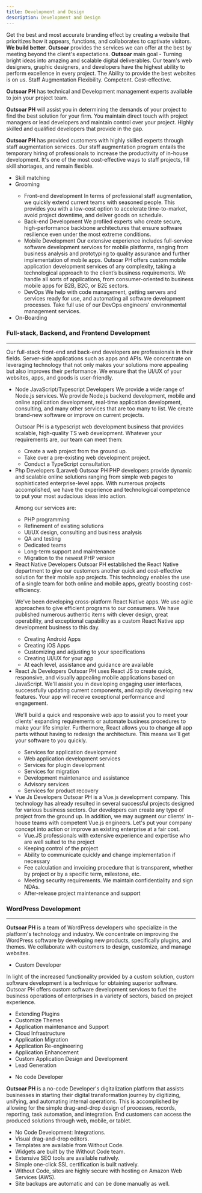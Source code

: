 ```yaml
---
title: Development and Design
description: Development and Design
---
```


<segment class="text-xl italic">
    Get the best and most accurate branding effect by creating a website that prioritizes how it appears, functions, and collaborates to captivate visitors.
</segment>

<segment class="mt-12 mb-24">
    <strong class="text-lg underline">We build better</strong>. 
    <strong>Outsoar</strong> provides the services we can offer at the best by meeting beyond the client's expectations. <strong>Outsoar</strong> main goal - Turning bright ideas into amazing and scalable digital deliverables. Our team's web designers, graphic designers, and developers have the highest ability to perform excellence in every project. The Ability to provide the best websites is on us.
</segment>

<segment class="mb-12 leading-3">
    <span class="text-3xl font-bold">Staff Augmentation</span>
    <span class="block mt-2 ml-2 italic tracking-wide">Flexibility. Competent. Cost-effective.</span>
    <p><strong>Outsoar PH</strong> has technical and Development management experts available to join your project team.</p>
</segment>

<segment>
    <p><strong>Outsoar PH</strong> will assist you in determining the demands of your project to find the best solution for your firm. You maintain direct touch with project managers or lead developers and maintain control over your project. Highly skilled and qualified developers that provide in the gap.</p>
    <p><strong>Outsoar PH</strong> has provided customers with highly skilled experts through staff augmentation services. Our staff augmentation program entails the temporary hiring of professionals to increase the productivity of in-house development. It's one of the most cost-effective ways to staff projects, fill skill shortages, and remain flexible.</p>
</segment>

<segment>
    <ul>
        <li class="uppercase">Skill matching</li>
        <li class="uppercase">Grooming</li>
        <ul class="ml-8">
            <li>
                <span class="block italic"> Front-end development</span>
                <span>In terms of professional staff augmentation, we quickly extend current teams with seasoned people. This provides you with a low-cost option to accelerate time-to-market, avoid project downtime, and deliver goods on schedule.</span>
            </li>
            <li>
                <span class="block italic"> Back-end Development</span>
                <span>We profiled experts who create secure, high-performance backbone architectures that ensure software resilience even under the most extreme conditions.</span>
            </li>
            <li>
                <span class="block italic"> Mobile Development</span>
                <span>Our extensive experience includes full-service software development services for mobile platforms, ranging from business analysis and prototyping to quality assurance and further implementation of mobile apps. Outsoar PH offers custom mobile application development services of any complexity, taking a technological approach to the client’s business requirements. We handle all sorts of applications, from consumer-oriented to business mobile apps for B2B, B2C, or B2E sectors.</span>
            </li>
            <li>
                <span class="block italic"> DevOps</span>
                <span>We help with code management, getting servers and services ready for use, and automating all software development processes. Take full use of our DevOps engineers' environmental management services.</span>
            </li>
        </ul>
        <li class="uppercase">On-Boarding</li>
    </ul>
</segment>

### Full-stack, Backend, and Frontend Development

___

Our full-stack front-end and back-end developers are professionals in their fields.
Server-side applications such as apps and APIs.
We concentrate on leveraging technology that not only makes your solutions more 
appealing but also improves their performance. We ensure that the UI/UX of your 
websites, apps, and goods is user-friendly.

<ul>
    <li>
        <span class="block text-lg uppercase">Node JavaScript/Typescript Developers</span>
        <span>
            We provide a wide range of Node.js services. We provide Node.js backend development, mobile and online application development, real-time application development, consulting, and many other services that are too many to list. We create brand-new software or improve on current projects.
        </span>
        <p>
            Outsoar PH is a typescript web development business that provides scalable, high-quality TS web development. Whatever your requirements are, our team can meet them:
        </p>
        <ul class="ml-4">
            <li>Create a web project from the ground up.</li>
            <li>Take over a pre-existing web development project.</li>
            <li>Conduct a TypeScript consultation.</li>
        </ul>
    </li>
    <li>
        <span class="block text-lg uppercase">Php Developers (Laravel)</span>
        <span>
            Outsoar PH PHP developers provide dynamic and scalable online solutions ranging from simple web pages to sophisticated enterprise-level apps. With numerous projects accomplished, we have the experience and technological competence to put your most audacious ideas into action.
        </span>
        <p>Among our services are:</p>
        <ul class="ml-4">
            <li>PHP programming</li>
            <li>Refinement of existing solutions</li>
            <li>UI/UX design, consulting and business analysis</li>
            <li>QA and testing</li>
            <li>Dedicated teams</li>
            <li>Long-term support and maintenance</li>
            <li>Migration to the newest PHP version</li>
        </ul>
    </li>
    <li>
        <span class="block text-lg uppercase">React Native Developers</span>
        <span>
            Outsoar PH established the React Native department to give our customers another quick and cost-effective solution for their mobile app projects. This technology enables the use of a single team for both online and mobile apps, greatly boosting cost-efficiency.
        </span>
        <p>
            We've been developing cross-platform React Native apps. We use agile approaches to give efficient programs to our consumers. We have published numerous authentic items with clever design, great operability, and exceptional capability as a custom React Native app development business to this day.
        </p>
        <ul class="ml-4">
            <li>Creating Android Apps</li>
            <li>Creating iOS Apps</li>
            <li>Customizing and adjusting to your specifications</li>
            <li>Creating UI/UX for your app</li>
            <li>At each level, assistance and guidance are available</li>
        </ul>
    </li>
    <li>
        <span class="block text-lg uppercase">React Js Developers</span>
        <span>
            Outsoar PH uses React JS to create quick, responsive, and visually appealing mobile applications based on JavaScript. We'll assist you in developing engaging user interfaces, successfully updating current components, and rapidly developing new features. Your app will receive exceptional performance and engagement.
        </span>
        <p>
            We'll build a quick and responsive web app to assist you to meet your clients' expanding requirements or automate business procedures to make your life simpler. Furthermore, React allows you to change all app parts without having to redesign the architecture. This means we'll get your software to you quickly.
        </p>
        <ul class="ml-4">
            <li>Services for application development</li>
            <li>Web application development services</li>
            <li>Services for plugin development</li>
            <li>Services for migration</li>
            <li>Development maintenance and assistance</li>
            <li>Advisory services</li>
            <li>Services for product recovery</li>
        </ul>
    </li>
    <li>
        <span class="block text-lg uppercase">Vue Js Developers</span>
        <span>
            Outsoar PH is a Vue.js development company. This technology has already resulted in several successful projects designed for various business sectors. Our developers can create any type of project from the ground up. In addition, we may augment our clients' in-house teams with competent Vue.js engineers. Let's put your company concept into action or improve an existing enterprise at a fair cost.
        </span>
        <ul class="ml-4">
            <li>Vue.JS professionals with extensive experience and expertise who are well suited to the project</li>
            <li>Keeping control of the project</li>
            <li>Ability to communicate quickly and change implementation if necessary</li>
            <li>Fee calculation and invoicing procedure that is transparent, whether by project or by a specific term, milestone, etc.</li>
            <li>Meeting security requirements. We maintain confidentiality and sign NDAs.</li>
            <li>After-release project maintenance and support</li>
        </ul>
    </li>
</ul>


### WordPress Development

___

**Outsoar PH** is a team of WordPress developers who specialize in the platform's 
technology and industry. We concentrate on improving the WordPress software by
developing new products, specifically plugins, and themes. We collaborate with 
customers to design, customize, and manage websites.

<segment>
    <ul class="uppercase">
        <li>Custom Developer</li>
    </ul>
    <p class="ml-6">
        In light of the increased functionality provided by a custom solution, custom software development is a technique for obtaining superior software. Outsoar PH offers custom software development services to fuel the business operations of enterprises in a variety of sectors, based on project experience.
    </p>
    <ul class="ml-6">
        <li>Extending Plugins</li>
        <li>Customize Themes</li>
        <li>Application maintenance and Support</li>
        <li>Cloud Infrastructure</li>
        <li>Application Migration</li>
        <li>Application Re-engineering </li>
        <li>Application Enhancement </li>
        <li>Custom Application Design and Development</li>
        <li>Lead Generation</li>
    </ul>
</segment>

<segment>
    <ul class="uppercase">
        <li>No code Developer</li>
    </ul>
    <p class="ml-6">
        <strong>Outsoar PH</strong> is a no-code Developer's digitalization platform that assists businesses in starting their digital transformation journey by digitizing, unifying, and automating internal operations. This is accomplished by allowing for the simple drag-and-drop design of processes, records, reporting, task automation, and integration. End customers can access the produced solutions through web, mobile, or tablet.
    </p>
    <ul class="ml-6">
        <li>No Code Development: Integrations.</li>
        <li>Visual drag-and-drop editors.</li>
        <li>Templates are available from Without Code.</li>
        <li>Widgets are built by the Without Code team.</li>
        <li>Extensive SEO tools are available natively.</li>
        <li>Simple one-click SSL certification is built natively.</li>
        <li>Without Code, sites are highly secure with hosting on Amazon Web Services (AWS).</li>
        <li>Site backups are automatic and can be done manually as well.</li>
    </ul>
</segment>